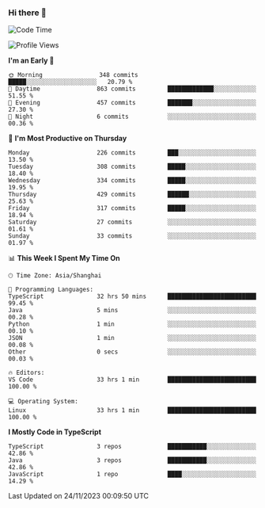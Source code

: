 ### Hi there 👋

<!--
**waynelwz/waynelwz** is a ✨ _special_ ✨ repository because its `README.md` (this file) appears on your GitHub profile.

Here are some ideas to get you started:

- 🔭 I’m currently working on ...
- 🌱 I’m currently learning ...
- 👯 I’m looking to collaborate on ...
- 🤔 I’m looking for help with ...
- 💬 Ask me about ...
- 📫 How to reach me: ...
- 😄 Pronouns: ...
- ⚡ Fun fact: ...
-->

<!--START_SECTION:waka-->
![Code Time](http://img.shields.io/badge/Code%20Time-2%2C163%20hrs%2035%20mins-blue)

![Profile Views](http://img.shields.io/badge/Profile%20Views-0-blue)

**I'm an Early 🐤** 

```text
🌞 Morning                348 commits         █████░░░░░░░░░░░░░░░░░░░░   20.79 % 
🌆 Daytime                863 commits         █████████████░░░░░░░░░░░░   51.55 % 
🌃 Evening                457 commits         ███████░░░░░░░░░░░░░░░░░░   27.30 % 
🌙 Night                  6 commits           ░░░░░░░░░░░░░░░░░░░░░░░░░   00.36 % 
```
📅 **I'm Most Productive on Thursday** 

```text
Monday                   226 commits         ███░░░░░░░░░░░░░░░░░░░░░░   13.50 % 
Tuesday                  308 commits         █████░░░░░░░░░░░░░░░░░░░░   18.40 % 
Wednesday                334 commits         █████░░░░░░░░░░░░░░░░░░░░   19.95 % 
Thursday                 429 commits         ██████░░░░░░░░░░░░░░░░░░░   25.63 % 
Friday                   317 commits         █████░░░░░░░░░░░░░░░░░░░░   18.94 % 
Saturday                 27 commits          ░░░░░░░░░░░░░░░░░░░░░░░░░   01.61 % 
Sunday                   33 commits          ░░░░░░░░░░░░░░░░░░░░░░░░░   01.97 % 
```


📊 **This Week I Spent My Time On** 

```text
🕑︎ Time Zone: Asia/Shanghai

💬 Programming Languages: 
TypeScript               32 hrs 50 mins      █████████████████████████   99.45 % 
Java                     5 mins              ░░░░░░░░░░░░░░░░░░░░░░░░░   00.28 % 
Python                   1 min               ░░░░░░░░░░░░░░░░░░░░░░░░░   00.10 % 
JSON                     1 min               ░░░░░░░░░░░░░░░░░░░░░░░░░   00.08 % 
Other                    0 secs              ░░░░░░░░░░░░░░░░░░░░░░░░░   00.03 % 

🔥 Editors: 
VS Code                  33 hrs 1 min        █████████████████████████   100.00 % 

💻 Operating System: 
Linux                    33 hrs 1 min        █████████████████████████   100.00 % 
```

**I Mostly Code in TypeScript** 

```text
TypeScript               3 repos             ███████████░░░░░░░░░░░░░░   42.86 % 
Java                     3 repos             ███████████░░░░░░░░░░░░░░   42.86 % 
JavaScript               1 repo              ████░░░░░░░░░░░░░░░░░░░░░   14.29 % 
```




 Last Updated on 24/11/2023 00:09:50 UTC
<!--END_SECTION:waka-->
